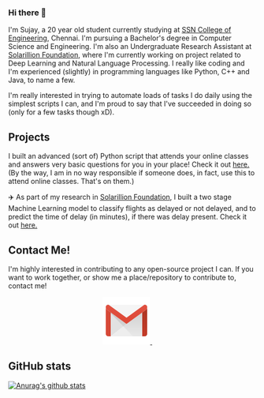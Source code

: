 ### Hi there 👋


I'm Sujay, a 20 year old student currently studying at [SSN College of Engineering](https://www.ssn.edu.in/), Chennai. I'm pursuing a Bachelor's degree in Computer Science and  Engineering. I'm also an Undergraduate Research Assistant at [Solarillion Foundation](https://solarillionfoundation.org/), where I'm currently working on project related to Deep Learning and Natural Language Processing. I really like coding and I'm experienced (slightly) in programming languages like Python, C++ and Java, to name a few.  

I'm really interested in trying to automate loads of tasks I do daily using the simplest scripts I can, and I'm proud to say that I've succeeded in doing so (only for a few tasks though xD).

## Projects

I built an advanced (sort of) Python script that attends your online classes and answers very basic questions for you in your place! Check it out [here.](https://github.com/sujaysathya/bunk_bot) (By the way, I am in no way responsible if someone does, in fact, use this to attend online classes. That's on them.)

 ✈️ As part of my research in [Solarillion Foundation](https://github.com/solarillion), I built a two stage Machine Learning model to classify flights as delayed or not delayed, and to predict the time of delay (in minutes), if there was delay present. Check it out [here.](https://github.com/sujaysathya/flight_delay_prediction)



## Contact Me!

I'm highly interested in contributing to any open-source project I can. If you want to work together, or show me a place/repository to contribute to, contact me!

<p align = 'center'>
 <a href = 'mailto:sujaysathya@gmail.com'><img src = 'https://raw.githubusercontent.com/dhiganthrao/dhiganthrao/master/Assets/Icons/Gmail.svg'>
 </a>&nbsp;&nbsp;&nbsp;&nbsp;&nbsp;

 </p>
 
 ## GitHub stats
 [![Anurag's github stats](https://github-readme-stats.vercel.app/api?username=sujaysathya)](https://github.com/anuraghazra/github-readme-stats)
<!--
**sujaysathya/sujaysathya** is a ✨ _special_ ✨ repository because its `README.md` (this file) appears on your GitHub profile.

Here are some ideas to get you started:

- 🔭 I’m currently working on ...
- 🌱 I’m currently learning ...
- 👯 I’m looking to collaborate on ...
- 🤔 I’m looking for help with ...
- 💬 Ask me about ...
- 📫 How to reach me: ...
- 😄 Pronouns: ...
- ⚡ Fun fact: ...
-->
